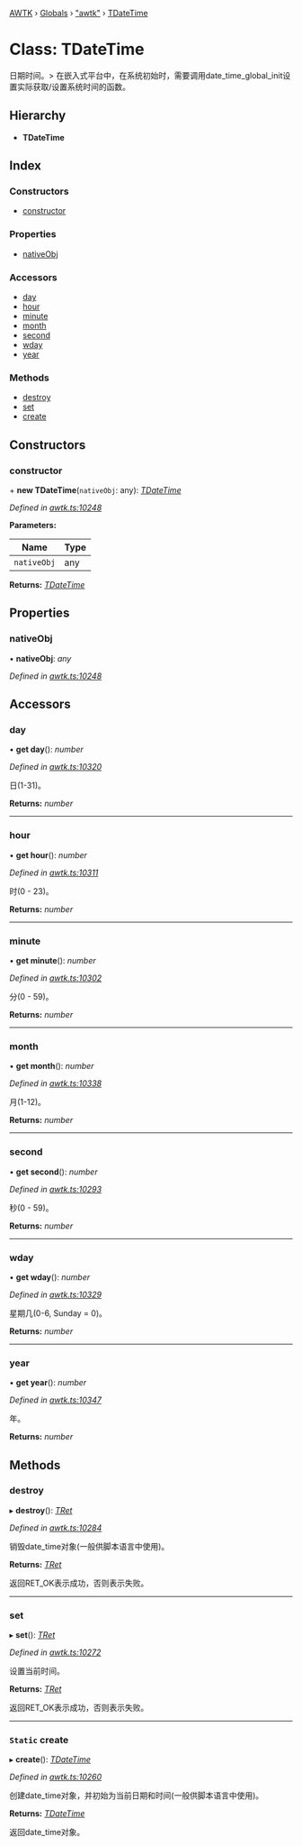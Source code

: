 [AWTK](../README.md) › [Globals](../globals.md) › ["awtk"](../modules/_awtk_.md) › [TDateTime](_awtk_.tdatetime.md)

# Class: TDateTime

日期时间。> 在嵌入式平台中，在系统初始时，需要调用date\_time\_global\_init设置实际获取/设置系统时间的函数。

## Hierarchy

* **TDateTime**

## Index

### Constructors

* [constructor](_awtk_.tdatetime.md#constructor)

### Properties

* [nativeObj](_awtk_.tdatetime.md#nativeobj)

### Accessors

* [day](_awtk_.tdatetime.md#day)
* [hour](_awtk_.tdatetime.md#hour)
* [minute](_awtk_.tdatetime.md#minute)
* [month](_awtk_.tdatetime.md#month)
* [second](_awtk_.tdatetime.md#second)
* [wday](_awtk_.tdatetime.md#wday)
* [year](_awtk_.tdatetime.md#year)

### Methods

* [destroy](_awtk_.tdatetime.md#destroy)
* [set](_awtk_.tdatetime.md#set)
* [create](_awtk_.tdatetime.md#static-create)

## Constructors

###  constructor

\+ **new TDateTime**(`nativeObj`: any): *[TDateTime](_awtk_.tdatetime.md)*

*Defined in [awtk.ts:10248](https://github.com/zlgopen/awtk-binding/blob/2f56731/tools/code_gen/js/output/awtk.ts#L10248)*

**Parameters:**

Name | Type |
------ | ------ |
`nativeObj` | any |

**Returns:** *[TDateTime](_awtk_.tdatetime.md)*

## Properties

###  nativeObj

• **nativeObj**: *any*

*Defined in [awtk.ts:10248](https://github.com/zlgopen/awtk-binding/blob/2f56731/tools/code_gen/js/output/awtk.ts#L10248)*

## Accessors

###  day

• **get day**(): *number*

*Defined in [awtk.ts:10320](https://github.com/zlgopen/awtk-binding/blob/2f56731/tools/code_gen/js/output/awtk.ts#L10320)*

日(1-31)。

**Returns:** *number*

___

###  hour

• **get hour**(): *number*

*Defined in [awtk.ts:10311](https://github.com/zlgopen/awtk-binding/blob/2f56731/tools/code_gen/js/output/awtk.ts#L10311)*

时(0 - 23)。

**Returns:** *number*

___

###  minute

• **get minute**(): *number*

*Defined in [awtk.ts:10302](https://github.com/zlgopen/awtk-binding/blob/2f56731/tools/code_gen/js/output/awtk.ts#L10302)*

分(0 - 59)。

**Returns:** *number*

___

###  month

• **get month**(): *number*

*Defined in [awtk.ts:10338](https://github.com/zlgopen/awtk-binding/blob/2f56731/tools/code_gen/js/output/awtk.ts#L10338)*

月(1-12)。

**Returns:** *number*

___

###  second

• **get second**(): *number*

*Defined in [awtk.ts:10293](https://github.com/zlgopen/awtk-binding/blob/2f56731/tools/code_gen/js/output/awtk.ts#L10293)*

秒(0 - 59)。

**Returns:** *number*

___

###  wday

• **get wday**(): *number*

*Defined in [awtk.ts:10329](https://github.com/zlgopen/awtk-binding/blob/2f56731/tools/code_gen/js/output/awtk.ts#L10329)*

星期几(0-6, Sunday = 0)。

**Returns:** *number*

___

###  year

• **get year**(): *number*

*Defined in [awtk.ts:10347](https://github.com/zlgopen/awtk-binding/blob/2f56731/tools/code_gen/js/output/awtk.ts#L10347)*

年。

**Returns:** *number*

## Methods

###  destroy

▸ **destroy**(): *[TRet](../enums/_awtk_.tret.md)*

*Defined in [awtk.ts:10284](https://github.com/zlgopen/awtk-binding/blob/2f56731/tools/code_gen/js/output/awtk.ts#L10284)*

销毁date_time对象(一般供脚本语言中使用)。

**Returns:** *[TRet](../enums/_awtk_.tret.md)*

返回RET_OK表示成功，否则表示失败。

___

###  set

▸ **set**(): *[TRet](../enums/_awtk_.tret.md)*

*Defined in [awtk.ts:10272](https://github.com/zlgopen/awtk-binding/blob/2f56731/tools/code_gen/js/output/awtk.ts#L10272)*

设置当前时间。

**Returns:** *[TRet](../enums/_awtk_.tret.md)*

返回RET_OK表示成功，否则表示失败。

___

### `Static` create

▸ **create**(): *[TDateTime](_awtk_.tdatetime.md)*

*Defined in [awtk.ts:10260](https://github.com/zlgopen/awtk-binding/blob/2f56731/tools/code_gen/js/output/awtk.ts#L10260)*

创建date_time对象，并初始为当前日期和时间(一般供脚本语言中使用)。

**Returns:** *[TDateTime](_awtk_.tdatetime.md)*

返回date_time对象。

